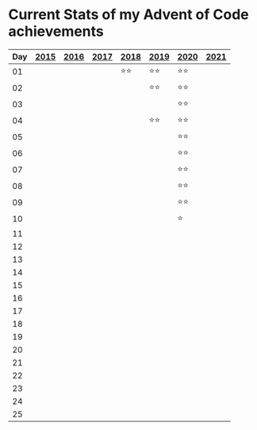 # Current Stats of my Advent of Code achievements

| Day |  [2015][2015]  |  [2016][2016]  |  [2017][2017]  |  [2018][2018]  |  [2019][2019]  |  [2020][2020]  |  [2021][2021]  |
|-----|----------------|----------------|----------------|----------------|----------------|----------------|----------------|
| 01  |                |                |                |  :star::star:  |  :star::star:  |  :star::star:  |                |
| 02  |                |                |                |                |  :star::star:  |  :star::star:  |                |
| 03  |                |                |                |                |                |  :star::star:  |                |
| 04  |                |                |                |                |  :star::star:  |  :star::star:  |                |
| 05  |                |                |                |                |                |  :star::star:  |                |
| 06  |                |                |                |                |                |  :star::star:  |                |
| 07  |                |                |                |                |                |  :star::star:  |                |
| 08  |                |                |                |                |                |  :star::star:  |                |
| 09  |                |                |                |                |                |  :star::star:  |                |
| 10  |                |                |                |                |                |  :star:        |                |
| 11  |                |                |                |                |                |                |                |
| 12  |                |                |                |                |                |                |                |
| 13  |                |                |                |                |                |                |                |
| 14  |                |                |                |                |                |                |                |
| 15  |                |                |                |                |                |                |                |
| 16  |                |                |                |                |                |                |                |
| 17  |                |                |                |                |                |                |                |
| 18  |                |                |                |                |                |                |                |
| 19  |                |                |                |                |                |                |                |
| 20  |                |                |                |                |                |                |                |
| 21  |                |                |                |                |                |                |                |
| 22  |                |                |                |                |                |                |                |
| 23  |                |                |                |                |                |                |                |
| 24  |                |                |                |                |                |                |                |
| 25  |                |                |                |                |                |                |                |

[2015]: https://adventofcode.com/2015 "Advent of Code 2015"
[2016]: https://adventofcode.com/2015 "Advent of Code 2016"
[2017]: https://adventofcode.com/2015 "Advent of Code 2017"
[2018]: https://adventofcode.com/2015 "Advent of Code 2018"
[2019]: https://adventofcode.com/2015 "Advent of Code 2019"
[2020]: https://adventofcode.com/2015 "Advent of Code 2020"
[2021]: https://adventofcode.com/2015 "Advent of Code 2021"
